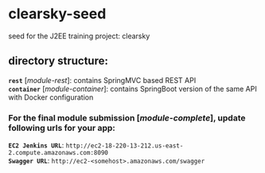 # clearsky-seed	
seed for the J2EE training project: clearsky 	

## directory structure:	
**`rest`** [*module-rest*]: contains SpringMVC based REST API	
**`container`** [*module-container*]: contains SpringBoot version of the same API with Docker configuration

### For the final module submission [*module-complete*], update following urls for your app:    
**`EC2 Jenkins URL`**: `http://ec2-18-220-13-212.us-east-2.compute.amazonaws.com:8090`  
**`Swagger URL`**: `http://ec2-<somehost>.amazonaws.com/swagger`  
